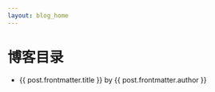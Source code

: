 ```yaml
---
layout: blog_home
---
```

# 博客目录
<ul>
 <li v-for="post of posts">
        <a :href="post.url">{{ post.frontmatter.title }}</a>
      <span>by {{ post.frontmatter.author }}</span>
      <div class="text-xs" v-html="post.html"></div>
 </li>

</ul>

<script setup lang="ts">
import { data as posts } from '@/data/blog.data'
console.log(posts)
</script>
